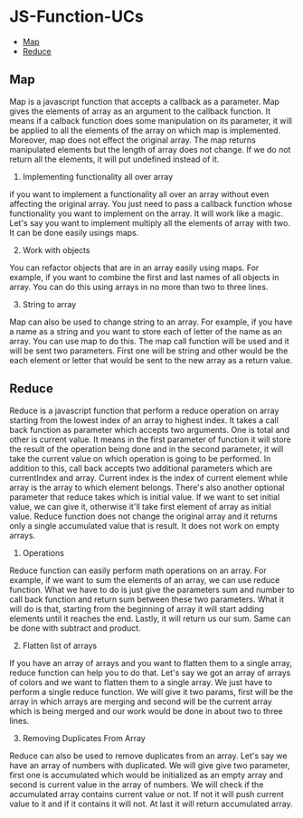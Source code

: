 # JS-Function-UCs

* [Map](#map)
* [Reduce](#reduce)


## Map

Map is a javascript function that accepts a callback as a parameter. Map gives the elements of array as an argument to the callback function. It means if a calback function does some manipulation on its parameter, it will be applied to all the elements of the array on which map is implemented. Moreover, map does not effect the original array. The map returns manipulated elements but the length of array does not change. If we do not return all the elements, it will put undefined instead of it.

1. Implementing functionality all over array

if you want to implement a functionality all over an array without even affecting the original array. You just need to pass a callback function whose functionality you want to implement on the array. It will work like a magic. Let's say you want to implement multiply all the elements of array with two. It can be done easily usings maps.


2. Work with objects

You can refactor objects that are in an array easily using maps. For example, if you want to combine the first and last names of all objects in array. You can do this using arrays in no more than two to three lines.

3. String to array

Map can also be used to change string to an array. For example, if you have a name as a string and you want to store each of letter of the name as an array. You can use map to do this. The map call function will be used and it will be sent two parameters. First one will be string and other would be the each element or letter that would be sent to the new array as a return value.



## Reduce

Reduce is a javascript function that perform a reduce operation on array starting from the lowest index of an array to highest index. It takes a call back function as parameter which accepts two arguments. One is total and other is current value. It means in the first parameter of function it will store the result of the operation being done and in the second parameter, it will take the current value on which operation is going to be performed. In addition to this, call back accepts two additional parameters which are currentIndex and array. Current index is the index of current element while array is the array to which element belongs. There's also another optional parameter that reduce takes which is initial value. If we want to set initial value, we can give it, otherwise it'll take first element of array as initial value. Reduce function does not change the original array and it returns only a single accumulated value that is result. It does not work on empty arrays.



1. Operations

Reduce function can easily perform math operations on an array. For example, if we want to sum the elements of an array, we can use reduce function. What we have to do is just give the parameters sum and number to call back function and return sum between these two parameters. What it will do is that, starting from the beginning of array it will start adding elements until it reaches the end. Lastly, it will return us our sum. Same can be done with subtract and product.

2. Flatten list of arrays

If you have an array of arrays and you want to flatten them to a single array, reduce function can help you to do that. Let's say we got an array of arrays of colors and we want to flatten them to a single array. We just have to perform a single reduce function. We will give it two params, first will be the array in which arrays are merging and second will be the current array which is being merged and our work would be done in about two to three lines.

3. Removing Duplicates From Array

Reduce can also be used to remove duplicates from an array. Let's say we have an array of numbers with duplicated. We will give give two parameter, first one is  accumulated  which would be initialized as an empty array and second is current value in the array of numbers. We will check if the accumulated array contains current value or not. If not it will push current value to it and if it contains it will not. At last it will return accumulated array.


